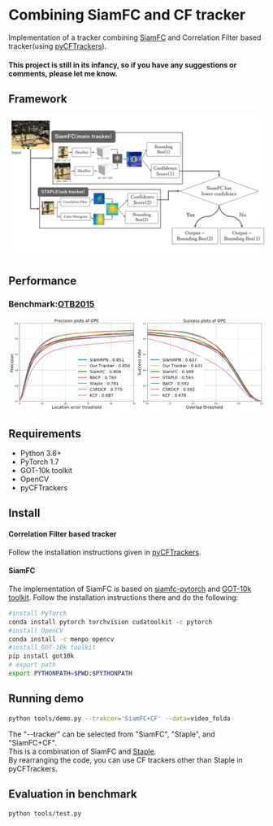 # Combining SiamFC and CF tracker
Implementation of a tracker combining [SiamFC](https://www.robots.ox.ac.uk/~luca/siamese-fc.html) and Correlation Filter based tracker(using [pyCFTrackers](https://github.com/fengyang95/pyCFTrackers)).  
#### This project is still in its infancy, so if you have any suggestions or comments, please let me know.
## Framework
<img src="img/framework.png">  

## Performance
### Benchmark:[OTB2015](http://cvlab.hanyang.ac.kr/tracker_benchmark/index.html)
<img src="img/precision.png" width=50%><img src="img/success.png" width=50%>   
## Requirements
+ Python 3.6+
+ PyTorch 1.7
+ GOT-10k toolkit
+ OpenCV
+ pyCFTrackers


## Install
#### Correlation Filter based tracker
Follow the installation instructions given in [pyCFTrackers](https://github.com/fengyang95/pyCFTrackers).
#### SiamFC
The implementation of SiamFC is based on [siamfc-pytorch](https://github.com/huanglianghua/siamfc-pytorch) and [GOT-10k toolkit](https://github.com/got-10k/toolkit). Follow the installation instructions there and do the following: 
```bash
#install PyTorch 
conda install pytorch torchvision cudatoolkit -c pytorch
#install OpenCV
conda install -c menpo opencv
#install GOT-10k toolkit
pip install got10k
# export path
export PYTHONPATH=$PWD:$PYTHONPATH
```

## Running demo
```bash
python tools/demo.py --trakcer='SiamFC+CF' --data=video_folda
```
The "--tracker" can be selected from "SiamFC", "Staple", and "SiamFC+CF".  
This is a combination of SiamFC and [Staple](https://www.robots.ox.ac.uk/~luca/staple.html).  
By rearranging the code, you can use CF trackers other than Staple in pyCFTrackers.  

## Evaluation in benchmark
```bash
python tools/test.py
```
